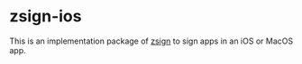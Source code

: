 # zsign-ios
This is an implementation package of [zsign](https://github.com/zhlynn/zsign) to sign apps in an iOS or MacOS app.

